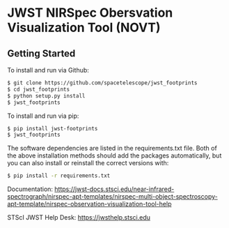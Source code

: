# JWST NIRSpec Obersvation Visualization Tool (NOVT)

## Getting Started

To install and run via Github: 
```bash
$ git clone https://github.com/spacetelescope/jwst_footprints
$ cd jwst_footprints
$ python setup.py install
$ jwst_footprints
```

To install and run via pip:

```bash
$ pip install jwst-footprints
$ jwst_footprints
```

The software dependencies are listed in the requirements.txt file. Both of the above installation methods should add the packages automatically, but you can also install or reinstall the correct versions with:
```bash
$ pip install -r requirements.txt
```

Documentation: https://jwst-docs.stsci.edu/near-infrared-spectrograph/nirspec-apt-templates/nirspec-multi-object-spectroscopy-apt-template/nirspec-observation-visualization-tool-help

STScI JWST Help Desk: https://jwsthelp.stsci.edu
